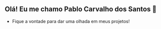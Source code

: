 ## Olá! Eu me chamo Pablo Carvalho dos Santos 👋
- Fique a vontade para dar uma olhada em meus projetos!
